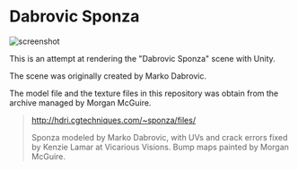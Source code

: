 Dabrovic Sponza
===============

![screenshot](http://i.imgur.com/stPvCV7.png)

This is an attempt at rendering the "Dabrovic Sponza" scene with Unity.

The scene was originally created by Marko Dabrovic.

The model file and the texture files in this repository was obtain from 
the archive managed by Morgan McGuire.

> http://hdri.cgtechniques.com/~sponza/files/
> 
> Sponza modeled by Marko Dabrovic, with UVs and crack errors fixed by Kenzie
> Lamar at Vicarious Visions. Bump maps painted by Morgan McGuire.
